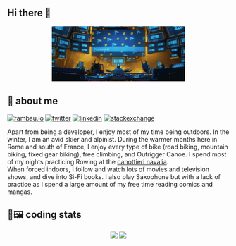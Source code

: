 ## Hi there 👋

<p align="center">
  <img width="60%" alt="screen saver batman" src="https://raw.githubusercontent.com/12rambau/12rambau/master/Screensaver_Sequence.gif">
</p>

## 👦 about me

[![rambau.io](https://img.shields.io/badge/rambaud.io-100000?style=for-the-badge&logo=rss&logoColor=white)](https://12rambau.github.io/web-resume/)
[![twitter](https://img.shields.io/badge/Twitter-1DA1F2?style=for-the-badge&logo=twitter&logoColor=white)](https://twitter.com/home)
[![linkedin](https://img.shields.io/badge/LinkedIn-0077B5?style=for-the-badge&logo=linkedin&logoColor=white)](https://www.linkedin.com/feed/)
[![stackexchange](https://img.shields.io/badge/StackExchange-%23ffffff.svg?&style=for-the-badge&logo=StackExchange&logoColor=white)](https://stackexchange.com/users/9039536/pierrick-rambaud?tab=accounts)

Apart from being a developer, I enjoy most of my time being outdoors. In the winter, I am an avid skier and alpinist. During the warmer months here in Rome and south of France, I enjoy every type of bike (road biking, mountain biking, fixed gear biking), free climbing, and Outrigger Canoe. I spend most of my nights practicing Rowing at the [canottieri navalia](https://canottierinavalia.com).  
When forced indoors, I follow and watch lots of movies and television shows, and dive into Si-Fi books. I also play Saxophone but with a lack of practice as I spend a large amount of my free time reading comics and mangas.

## 🏅🖼️ coding stats 

<div align="center">
  <img src="https://github-readme-stats-eta-roan-78.vercel.app/api?username=12rambau&count_private=true&show_icons=true&custom_title=12rambau's%20stats&theme=yeblu">
  <img src="https://github-readme-stats-eta-roan-78.vercel.app/api/top-langs/?username=12rambau&layout=compact&theme=yeblu">
</div>
<!-- <p align="center">
  <img src="https://github-readme-stats-eta-roan-78.vercel.app/api/wakatime?username=12rambau&layout=compact&theme=yeblu">
</p> -->
